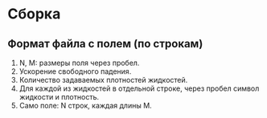 # Сборка

## Формат файла с полем (по строкам)

1. N, M: размеры поля через пробел.
2. Ускорение свободного падения.
3. Количество задаваемых плотностей жидкостей.
4. Для каждой из жидкостей в отдельной строке, через пробел символ жидкости и плотность.
5. Само поле: N строк, каждая длины M.